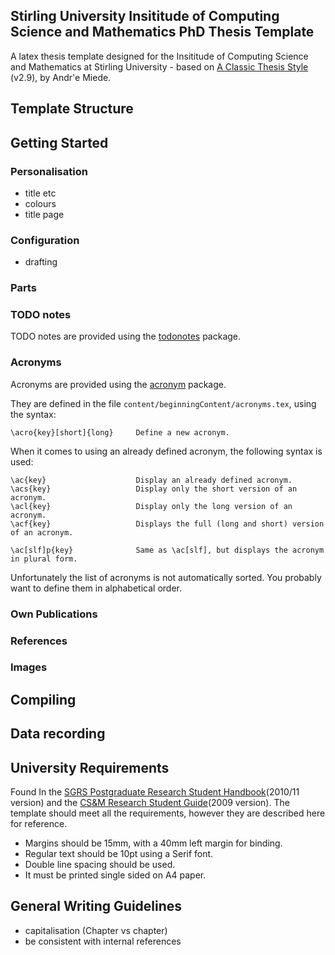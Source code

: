 ## Stirling University Insititude of Computing Science and Mathematics PhD Thesis Template

A latex thesis template designed for the Insititude of Computing Science and Mathematics at Stirling University - based on [A Classic Thesis Style](http://www.ctan.org/tex-archive/macros/latex/contrib/classicthesis/) (v2.9), by Andr'e Miede.

## Template Structure

## Getting Started

### Personalisation

- title etc
- colours
- title page

### Configuration

- drafting

### Parts

### TODO notes

TODO notes are provided using the [todonotes](http://www.ctan.org/tex-archive/macros/latex/contrib/todonotes/) package.

### Acronyms

Acronyms are provided using the [acronym](http://ctan.org/tex-archive/macros/latex/contrib/acronym) package.

They are defined in the file `content/beginningContent/acronyms.tex`, using the syntax:

    \acro{key}[short]{long}    	Define a new acronym.

When it comes to using an already defined acronym, the following syntax is used:

    \ac{key}					Display an already defined acronym.
    \acs{key}					Display only the short version of an acronym.
    \acl{key}					Display only the long version of an acronym.
    \acf{key}					Displays the full (long and short) version of an acronym.
    
    \ac[slf]p{key}				Same as \ac[slf], but displays the acronym in plural form.

Unfortunately the list of acronyms is not automatically sorted. You probably want to define them in alphabetical order.

### Own Publications

### References

### Images

## Compiling

## Data recording

## University Requirements

Found In the [SGRS Postgraduate Research Student Handbook](http://www.research.stir.ac.uk/documents/PGRHandbook2010-11FINALVERSION.pdf)(2010/11 version) and the [CS&M Research Student Guide](http://pgtips.cs.stir.ac.uk/sites/default/files/Research%20Student%20Guide-together-2009.pdf)(2009 version). The template should meet all the requirements, however they are described here for reference.

- Margins should be 15mm, with a 40mm left margin for binding.
- Regular text should be 10pt using a Serif font.
- Double line spacing should be used.
- It must be printed single sided on A4 paper.

## General Writing Guidelines

- capitalisation (Chapter vs chapter)
- be consistent with internal references

